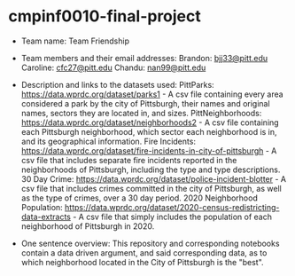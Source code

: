 # cmpinf0010-final-project

- Team name:
Team Friendship

- Team members and their email addresses:
Brandon: bjj33@pitt.edu
Caroline: cfc27@pitt.edu
Chandu: nan99@pitt.edu

- Description and links to the datasets used:
PittParks: https://data.wprdc.org/dataset/parks1 - A csv file containing every area considered a park by the city of Pittsburgh, their names and original names, sectors they are located in, and sizes.
PittNeighborhoods: https://data.wprdc.org/dataset/neighborhoods2 - A csv file containing each Pittsburgh neighborhood, which sector each neighborhood is in, and its geographical information.
Fire Incidents: https://data.wprdc.org/dataset/fire-incidents-in-city-of-pittsburgh - A csv file that includes separate fire incidents reported in the neighborhoods of Pittsburgh, including the type and type descriptions.
30 Day Crime: https://data.wprdc.org/dataset/police-incident-blotter - A csv file that includes crimes committed in the city of Pittsburgh, as well as the type of crimes, over a 30 day period.
2020 Neighborhood Population: https://data.wprdc.org/dataset/2020-census-redistricting-data-extracts - A csv file that simply includes the population of each neighborhood of Pittsburgh in 2020.

- One sentence overview:
This repository and corresponding notebooks contain a data driven argument, and said corresponding data, as to which neighborhood located in the City of Pittsburgh is the "best".
